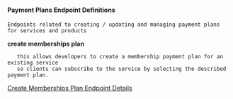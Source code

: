 #### Payment Plans Endpoint Definitions
    Endpoints related to creating / updating and managing payment plans 
    for services and products

**create memberships plan**
   
       this allows developers to create a membership payment plan for an existing service 
       so clients can subscribe to the service by selecting the described payment plan.

[Create Memberships Plan Endpoint Details](create_membership_plans.md)
        
